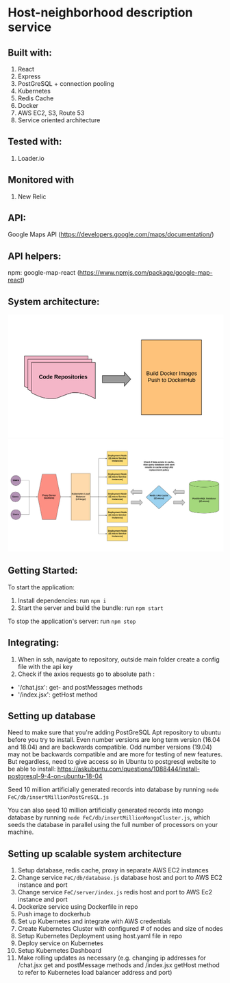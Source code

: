 # Host-neighborhood description service
   

## Built with:

1. React
2. Express
3. PostGreSQL + connection pooling
4. Kubernetes
5. Redis Cache
6. Docker
7. AWS EC2, S3, Route 53
8. Service oriented architecture

## Tested with:

1. Loader.io

## Monitored with 

1. New Relic

## API:

Google Maps API (https://developers.google.com/maps/documentation/)

## API helpers:

npm: google-map-react (https://www.npmjs.com/package/google-map-react)

## System architecture:

<img src = "docker_design.png" width =700>

<img src = "system_design.png" width= 1000>



## Getting Started:

To start the application:
1. Install dependencies: run ` npm i `
2. Start the server and build the bundle: run ` npm start `

To stop the application's server: 
 run ` npm stop `


## Integrating:

1. When in ssh, navigate to repository, outside main folder create a config file with the api key
2. Check if the axios requests go to absolute path :

- '/chat.jsx': get- and postMessages methods
- '/index.jsx': getHost method 

## Setting up database

Need to make sure that you're adding PostGreSQL Apt repository to ubuntu before you try to install. Even number versions are long term version (16.04 and 18.04) and are backwards compatible. Odd number versions (19.04) may not be backwards compatible and are more for testing of new features. But regardless, need to give access so in Ubuntu to postgresql website to be able to install:
https://askubuntu.com/questions/1088444/install-postgresql-9-4-on-ubuntu-18-04


Seed 10 million artificially generated records into database by running `node FeC/db/insertMillionPostGreSQL.js` 

You can also seed 10 million artificially generated records into mongo database by running `node FeC/db/insertMillionMongoCluster.js`, which seeds the database in parallel using the full number of processors on your machine. 

## Setting up scalable system architecture

1. Setup database, redis cache, proxy in separate AWS EC2 instances 
2. Change service `FeC/db/database.js` database host and port to AWS EC2 instance and port 
3. Change service `FeC/server/index.js` redis host and port to AWS Ec2 instance and port
4. Dockerize service using Dockerfile in repo
5. Push image to dockerhub
6. Set up Kubernetes and integrate with AWS credentials
7. Create Kubernetes Cluster with configured # of nodes and size of nodes
8. Setup Kubernetes Deployment using host.yaml file in repo
9. Deploy service on Kubernetes
10. Setup Kubernetes Dashboard
11. Make rolling updates as necessary (e.g. changing ip addresses for /chat.jsx get and postMessage methods and /index.jsx getHost method to refer to Kubernetes load balancer address and port)
 
